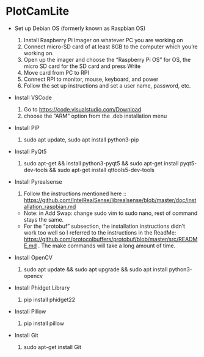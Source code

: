 # PlotCamLite
- Set up Debian OS (formerly known as Raspbian OS)
  1. Install Raspberry Pi Imager on whatever PC you are working on
  2. Connect micro-SD card of at least 8GB to the computer which you’re working on. 
  3. Open up the imager and choose the “Raspberry Pi OS” for OS, the micro SD card for the SD card and press Write
  4. Move card from PC to RPI
  5. Connect RPI to monitor, mouse, keyboard, and power
  6. Follow the set up instructions and set a user name, password, etc.




- Install VSCode
  1. Go to https://code.visualstudio.com/Download 
  2. choose the “ARM” option from the .deb installation menu


- Install PIP
  1. sudo apt update, sudo apt install python3-pip
- Install PyQt5
  1. sudo apt-get && install python3-pyqt5 && sudo apt-get install pyqt5-dev-tools && sudo apt-get install qttools5-dev-tools
- Install Pyrealsense
  1. Follow the instructions mentioned here :: https://github.com/IntelRealSense/librealsense/blob/master/doc/installation_raspbian.md
    - Note: in Add Swap: change sudo vim to sudo nano, rest of command stays the same.
    - For the “protobuf” subsection, the installation instructions didn’t work too well so I referred to the instructions in the ReadMe: https://github.com/protocolbuffers/protobuf/blob/master/src/README.md . The make commands will take a long amount of time.

  
  
- Install OpenCV
  1. sudo apt update && sudo apt upgrade && sudo apt install python3-opencv
  
- Install Phidget Library
  1. pip install phidget22
  
- Install Pillow
  1. pip install pillow

- Install Git
  1. sudo apt-get install Git



